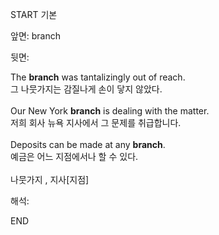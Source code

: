START
기본

앞면:
branch


뒷면:
<div>The <strong>branch</strong> was tantalizingly out of reach. </div><div><div>그 나뭇가지는 감질나게 손이 닿지 않았다.</div></div><div><br></div><div><div>Our New York <strong>branch</strong> is dealing with the matter. </div><div><div>저희 회사 뉴욕 지사에서 그 문제를 취급합니다.</div></div></div><div><br></div><div><div>Deposits can be made at any <strong>branch</strong>. </div><div><div>예금은 어느 지점에서나 할 수 있다.</div></div></div><div><br></div><div>나뭇가지  , 지사[지점]</div>


해석:
<!--ID: 1746614453532-->
END